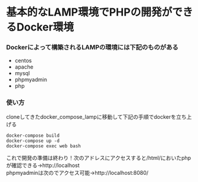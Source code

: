 # 基本的なLAMP環境でPHPの開発ができるDocker環境

### Dockerによって構築されるLAMPの環境には下記のものがある
* centos
* apache
* mysql
* phpmyadmin
* php


### 使い方
cloneしてきたdocker_compose_lampに移動して下記の手順でdockerを立ち上げる
```
docker-compose build
docker-compose up -d
docker-compose exec web bash
```
これで開発の準備は終わり！次のアドレスにアクセスすると/html/においたphpが確認できる→http://localhost<br>
phpmyadminは次のでアクセス可能→http://localhost:8080/
